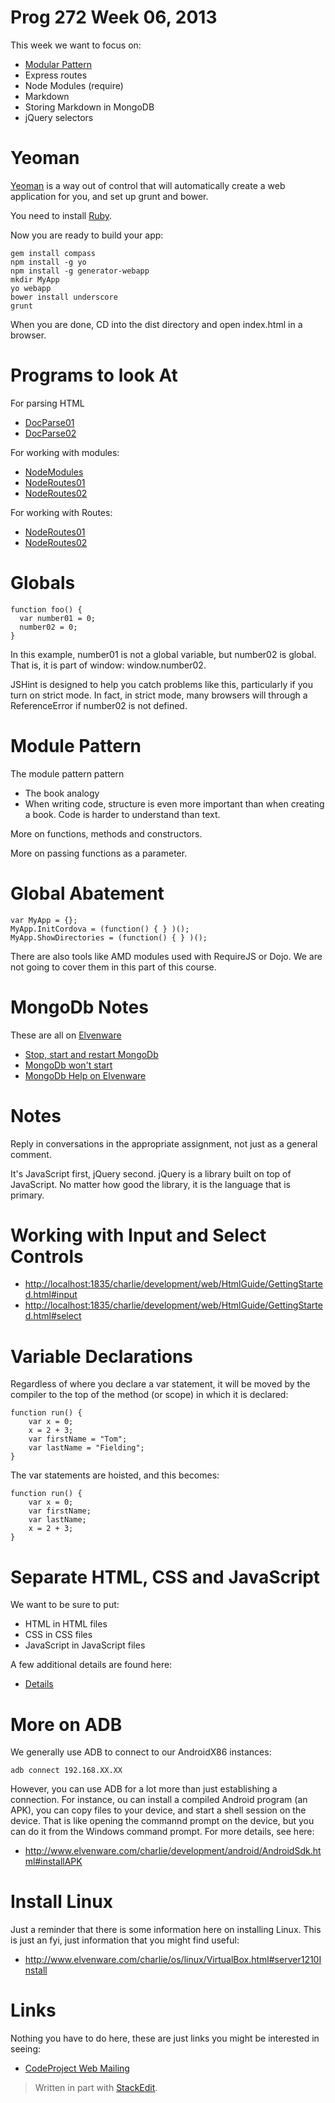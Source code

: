 # Prog 272 Week 06, 2013


This week we want to focus on:

- [Modular Pattern](http://www.elvenware.com/charlie/development/web/JavaScript/JavaScriptModules.html)
- Express routes
- Node Modules (require)
- Markdown
- Storing Markdown in MongoDB
- jQuery selectors


# Yeoman


[Yeoman](http://yeoman.io/) is a way out of control that will automatically
create a web application for you, and set up grunt and bower.

You need to install [Ruby](https://www.ruby-lang.org/en/installation/). 

Now you are ready to build your app:

	gem install compass
	npm install -g yo
	npm install -g generator-webapp
	mkdir MyApp
	yo webapp
	bower install underscore
	grunt
	
When you are done, CD into the dist directory and open index.html in
a browser.

# Programs to look At


For parsing HTML

- [DocParse01](https://github.com/charliecalvert/JsObjects/tree/master/HtmlCssJavascript/DocParse01)
- [DocParse02](https://github.com/charliecalvert/JsObjects/tree/master/HtmlCssJavascript/DocParse02)

For working with modules:

- [NodeModules](https://github.com/charliecalvert/JsObjects/tree/master/JavaScript/NodeCode/NodeModules)
- [NodeRoutes01](https://github.com/charliecalvert/JsObjects/tree/master/JavaScript/NodeCode/NodeRoutes01)
- [NodeRoutes02](https://github.com/charliecalvert/JsObjects/tree/master/JavaScript/NodeCode/NodeRoutes02)

For working with Routes:

- [NodeRoutes01](https://github.com/charliecalvert/JsObjects/tree/master/JavaScript/NodeCode/NodeRoutes01)
- [NodeRoutes02](https://github.com/charliecalvert/JsObjects/tree/master/JavaScript/NodeCode/NodeRoutes02)

# Globals


    function foo() {
      var number01 = 0;
      number02 = 0; 
    }


In this example, number01 is not a global variable, but number02 is global. That
is, it is part of window: window.number02.

JSHint is designed to help you catch problems like this, particularly if you
turn on strict mode. In fact, in strict mode, many browsers will through a
ReferenceError if number02 is not defined.

# Module Pattern


The module pattern pattern

-   The book analogy
-   When writing code, structure is even more important than when creating a
    book. Code is harder to understand than text.

More on functions, methods and constructors.

More on passing functions as a parameter.  

# Global Abatement


    var MyApp = {};
    MyApp.InitCordova = (function() { } )();
    MyApp.ShowDirectories = (function() { } )();

There are also tools like AMD modules used with RequireJS or Dojo. We are not
going to cover them in this part of this course.

# MongoDb Notes

These are all on [Elvenware](http://elvenware.com/charlie/development/database/NoSql/MongoDb.html)

- [Stop, start and restart MongoDb](http://elvenware.com/charlie/development/database/NoSql/MongoDb.html#stopStart)
- [MongoDb won't start](http://elvenware.com/charlie/development/database/NoSql/MongoDb.html#noStart)
- [MongoDb Help on Elvenware](http://elvenware.com/charlie/development/database/NoSql/MongoDb.html#mongoHelp)

# Notes


Reply in conversations in the appropriate assignment, not just as a general
comment.

It's JavaScript first, jQuery second. jQuery is a library built on top of
JavaScript. No matter how good the library, it is the language that is primary.

# Working with Input and Select Controls


-   <http://localhost:1835/charlie/development/web/HtmlGuide/GettingStarted.html#input>
-   <http://localhost:1835/charlie/development/web/HtmlGuide/GettingStarted.html#select>

# Variable Declarations


Regardless of where you declare a var statement, it will be moved by the
compiler to the top of the method (or scope) in which it is declared:

    function run() {    
        var x = 0;    
        x = 2 + 3;    
        var firstName = "Tom";    
        var lastName = "Fielding";
    }

The var statements are hoisted, and this becomes:

    function run() {   
        var x = 0;   
        var firstName;   
        var lastName;
        x = 2 + 3;
    }




# Separate HTML, CSS and JavaScript

We want to be sure to put:

- HTML in HTML files
- CSS in CSS files
- JavaScript in JavaScript files

A few additional details are found here:

- [Details](http://elvenware.com/charlie/development/web/HtmlGuide/GettingStarted.html#seperateConcerns)

# More on ADB


We generally use ADB to connect to our AndroidX86 instances:

	adb connect 192.168.XX.XX
	
However, you can use ADB for a lot more than just establishing a 
connection. For instance, ou can install a compiled Android program 
(an APK), you can copy files to your device, and start a shell session
on the device. That is like opening the commannd prompt on the
device, but you can do it from the Windows command prompt. For more
details, see here:

- <http://www.elvenware.com/charlie/development/android/AndroidSdk.html#installAPK>


# Install Linux


Just a reminder that there is some information here on installing Linux. 
This is just an fyi, just information that you might find useful:

-   <http://www.elvenware.com/charlie/os/linux/VirtualBox.html#server1210Install>

# Links


Nothing you have to do here, these are just links you might be interested
in seeing:

- [CodeProject Web Mailing](http://www.codeproject.com/script/Mailouts/View.aspx?mlid=10668&_z=1516867)


> Written in part with [StackEdit](https://stackedit.io/).
